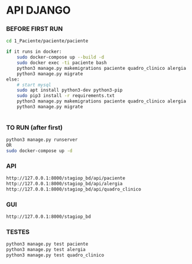 # API DJANGO

### BEFORE FIRST RUN
```sh
cd 1_Paciente/paciente/paciente

if it runs in docker:
    sudo docker-compose up --build -d
    sudo docker exec -ti paciente bash
    python3 manage.py makemigrations paciente quadro_clinico alergia
    python3 manage.py migrate
else:
    # start mysql
    sudo apt install python3-dev python3-pip
    sudo pip3 install -r requirements.txt
    python3 manage.py makemigrations paciente quadro_clinico alergia
    python3 manage.py migrate
    
```

### TO RUN (after first)
```sh
python3 manage.py runserver
OR
sudo docker-compose up -d
```

### API
```sh
http://127.0.0.1:8000/stagiop_bd/api/paciente
http://127.0.0.1:8000/stagiop_bd/api/alergia
http://127.0.0.1:8000/stagiop_bd/api/quadro_clinico
```

### GUI
```sh
http://127.0.0.1:8000/stagiop_bd
```

### TESTES
```sh
python3 manage.py test paciente
python3 manage.py test alergia
python3 manage.py test quadro_clinico
```